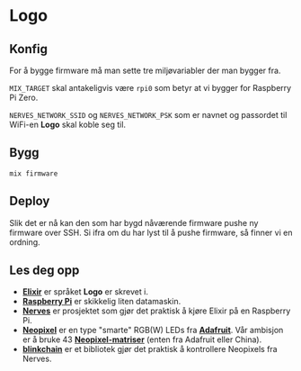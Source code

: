 # Logo

## Konfig

For å bygge firmware må man sette tre miljøvariabler der man bygger fra.

`MIX_TARGET` skal antakeligvis være `rpi0` som betyr at vi bygger for Raspberry
Pi Zero.

`NERVES_NETWORK_SSID` og `NERVES_NETWORK_PSK` som er navnet og passordet til
WiFi-en **Logo** skal koble seg til.

## Bygg

```shell
mix firmware
```

## Deploy

Slik det er nå kan den som har bygd nåværende firmware pushe ny firmware over
SSH. Si ifra om du har lyst til å pushe firmware, så finner vi en ordning.


## Les deg opp

* [**Elixir**](https://elixir-lang.org) er språket **Logo** er skrevet i.
* [**Raspberry Pi**](https://www.raspberrypi.org/) er skikkelig liten datamaskin.
* [**Nerves**](https://nerves-project.org) er prosjektet som gjør det praktisk å
  kjøre Elixir på en Raspberry Pi.
* [**Neopixel**](https://learn.adafruit.com/adafruit-neopixel-uberguide/the-magic-of-neopixels)
  er en type "smarte" RGB(W) LEDs fra [**Adafruit**](https://adafruit.com). Vår
  ambisjon er å bruke 43
  [**Neopixel-matriser**](https://www.adafruit.com/product/1487)
  (enten fra Adafruit eller China).
* [**blinkchain**](https://github.com/GregMefford/blinkchain) er et bibliotek 
  gjør det praktisk å kontrollere Neopixels fra Nerves.
